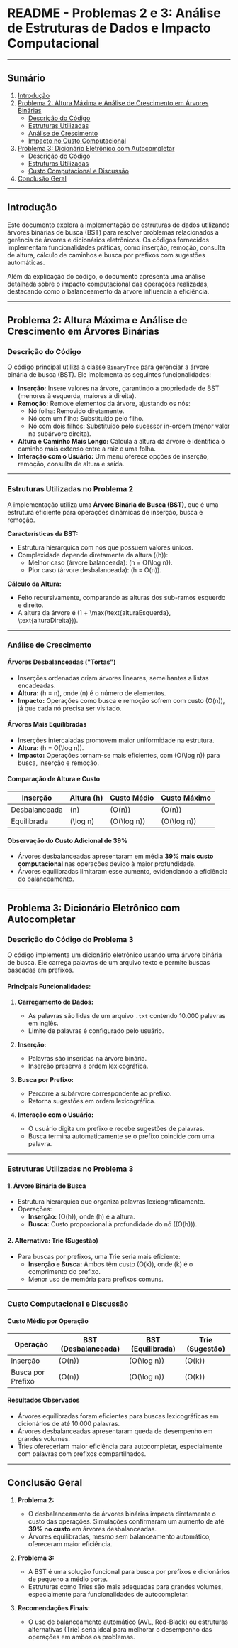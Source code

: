 # README - Problemas 2 e 3: Análise de Estruturas de Dados e Impacto Computacional

---

## Sumário

1. [Introdução](#introdução)
2. [Problema 2: Altura Máxima e Análise de Crescimento em Árvores Binárias](#problema-2-altura-máxima-e-análise-de-crescimento-em-árvores-binárias)
   - [Descrição do Código](#descrição-do-código)
   - [Estruturas Utilizadas](#estruturas-utilizadas-no-problema-2)
   - [Análise de Crescimento](#análise-de-crescimento)
   - [Impacto no Custo Computacional](#impacto-no-custo-computacional)
3. [Problema 3: Dicionário Eletrônico com Autocompletar](#problema-3-dicionário-eletrônico-com-autocompletar)
   - [Descrição do Código](#descrição-do-código-do-problema-3)
   - [Estruturas Utilizadas](#estruturas-utilizadas-no-problema-3)
   - [Custo Computacional e Discussão](#custo-computacional-e-discussão)
4. [Conclusão Geral](#conclusão-geral)

---

## Introdução

Este documento explora a implementação de estruturas de dados utilizando árvores binárias de busca (BST) para resolver problemas relacionados a gerência de árvores e dicionários eletrônicos. Os códigos fornecidos implementam funcionalidades práticas, como inserção, remoção, consulta de altura, cálculo de caminhos e busca por prefixos com sugestões automáticas.

Além da explicação do código, o documento apresenta uma análise detalhada sobre o impacto computacional das operações realizadas, destacando como o balanceamento da árvore influencia a eficiência.

---

## Problema 2: Altura Máxima e Análise de Crescimento em Árvores Binárias

### Descrição do Código

O código principal utiliza a classe `BinaryTree` para gerenciar a árvore binária de busca (BST). Ele implementa as seguintes funcionalidades:

- **Inserção:** Insere valores na árvore, garantindo a propriedade de BST (menores à esquerda, maiores à direita).
- **Remoção:** Remove elementos da árvore, ajustando os nós:
  - Nó folha: Removido diretamente.
  - Nó com um filho: Substituído pelo filho.
  - Nó com dois filhos: Substituído pelo sucessor in-ordem (menor valor na subárvore direita).
- **Altura e Caminho Mais Longo:** Calcula a altura da árvore e identifica o caminho mais extenso entre a raiz e uma folha.
- **Interação com o Usuário:** Um menu oferece opções de inserção, remoção, consulta de altura e saída.

---

### Estruturas Utilizadas no Problema 2

A implementação utiliza uma **Árvore Binária de Busca (BST)**, que é uma estrutura eficiente para operações dinâmicas de inserção, busca e remoção.

**Características da BST:**
- Estrutura hierárquica com nós que possuem valores únicos.
- Complexidade depende diretamente da altura (\(h\)):
  - Melhor caso (árvore balanceada): \(h = O(\log n)\).
  - Pior caso (árvore desbalanceada): \(h = O(n)\).

**Cálculo da Altura:**
- Feito recursivamente, comparando as alturas dos sub-ramos esquerdo e direito.
- A altura da árvore é \(1 + \max(\text{alturaEsquerda}, \text{alturaDireita})\).

---

### Análise de Crescimento

#### Árvores Desbalanceadas ("Tortas")
- Inserções ordenadas criam árvores lineares, semelhantes a listas encadeadas.
- **Altura:** \(h = n\), onde \(n\) é o número de elementos.
- **Impacto:** Operações como busca e remoção sofrem com custo \(O(n)\), já que cada nó precisa ser visitado.

#### Árvores Mais Equilibradas
- Inserções intercaladas promovem maior uniformidade na estrutura.
- **Altura:** \(h = O(\log n)\).
- **Impacto:** Operações tornam-se mais eficientes, com \(O(\log n)\) para busca, inserção e remoção.

#### Comparação de Altura e Custo
| **Inserção**       | **Altura \(h\)** | **Custo Médio**   | **Custo Máximo**   |
|--------------------|------------------|--------------------|--------------------|
| Desbalanceada      | \(n\)            | \(O(n)\)           | \(O(n)\)           |
| Equilibrada        | \(\log n\)       | \(O(\log n)\)      | \(O(\log n)\)      |

#### Observação do Custo Adicional de 39%
- Árvores desbalanceadas apresentaram em média **39% mais custo computacional** nas operações devido à maior profundidade.
- Árvores equilibradas limitaram esse aumento, evidenciando a eficiência do balanceamento.

---

## Problema 3: Dicionário Eletrônico com Autocompletar

### Descrição do Código do Problema 3

O código implementa um dicionário eletrônico usando uma árvore binária de busca. Ele carrega palavras de um arquivo texto e permite buscas baseadas em prefixos.

#### Principais Funcionalidades:
1. **Carregamento de Dados:**
   - As palavras são lidas de um arquivo `.txt` contendo 10.000 palavras em inglês.
   - Limite de palavras é configurado pelo usuário.

2. **Inserção:**
   - Palavras são inseridas na árvore binária.
   - Inserção preserva a ordem lexicográfica.

3. **Busca por Prefixo:**
   - Percorre a subárvore correspondente ao prefixo.
   - Retorna sugestões em ordem lexicográfica.

4. **Interação com o Usuário:**
   - O usuário digita um prefixo e recebe sugestões de palavras.
   - Busca termina automaticamente se o prefixo coincide com uma palavra.

---

### Estruturas Utilizadas no Problema 3

#### 1. **Árvore Binária de Busca**
- Estrutura hierárquica que organiza palavras lexicograficamente.
- Operações:
  - **Inserção:** \(O(h)\), onde \(h\) é a altura.
  - **Busca:** Custo proporcional à profundidade do nó (\(O(h)\)).

#### 2. **Alternativa: Trie (Sugestão)**
- Para buscas por prefixos, uma Trie seria mais eficiente:
  - **Inserção e Busca:** Ambos têm custo \(O(k)\), onde \(k\) é o comprimento do prefixo.
  - Menor uso de memória para prefixos comuns.

---

### Custo Computacional e Discussão

#### Custo Médio por Operação
| **Operação**     | **BST (Desbalanceada)** | **BST (Equilibrada)** | **Trie (Sugestão)** |
|-------------------|-------------------------|------------------------|---------------------|
| Inserção          | \(O(n)\)               | \(O(\log n)\)          | \(O(k)\)            |
| Busca por Prefixo | \(O(n)\)               | \(O(\log n)\)          | \(O(k)\)            |

#### Resultados Observados
- Árvores equilibradas foram eficientes para buscas lexicográficas em dicionários de até 10.000 palavras.
- Árvores desbalanceadas apresentaram queda de desempenho em grandes volumes.
- Tries ofereceriam maior eficiência para autocompletar, especialmente com palavras com prefixos compartilhados.

---

## Conclusão Geral

1. **Problema 2:**
   - O desbalanceamento de árvores binárias impacta diretamente o custo das operações. Simulações confirmaram um aumento de até **39% no custo** em árvores desbalanceadas.
   - Árvores equilibradas, mesmo sem balanceamento automático, ofereceram maior eficiência.

2. **Problema 3:**
   - A BST é uma solução funcional para busca por prefixos e dicionários de pequeno a médio porte.
   - Estruturas como Tries são mais adequadas para grandes volumes, especialmente para funcionalidades de autocompletar.

3. **Recomendações Finais:**
   - O uso de balanceamento automático (AVL, Red-Black) ou estruturas alternativas (Trie) seria ideal para melhorar o desempenho das operações em ambos os problemas.
